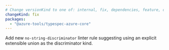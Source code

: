 ```yaml
---
# Change versionKind to one of: internal, fix, dependencies, feature, deprecation, breaking
changeKind: fix
packages:
  - "@azure-tools/typespec-azure-core"
---
```


Add new `no-string-discriminator` linter rule suggesting using an explicit extensible union as the discriminator kind.
